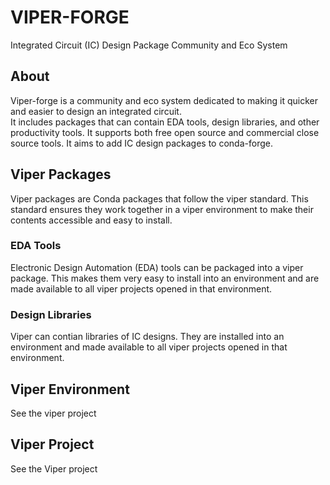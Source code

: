 # VIPER-FORGE
Integrated Circuit (IC) Design Package Community and Eco System

## About
Viper-forge is a community and eco system dedicated to making it quicker and easier to design an integrated circuit.  
It includes packages that can contain EDA tools, design libraries, and other productivity tools.  It supports both free open source and commercial close source tools.  It aims to add IC design packages to conda-forge.

## Viper Packages
Viper packages are Conda packages that follow the viper standard.  This standard ensures they work together in a viper environment to make their contents accessible and easy to install.

### EDA Tools
Electronic Design Automation (EDA) tools can be packaged into a viper package.  This makes them very easy to install into an environment and are made available to all viper projects opened in that environment.

### Design Libraries
Viper can contian libraries of IC designs.  They are installed into an environment and  made available to all viper projects opened in that environment.

## Viper Environment
See the viper project

## Viper Project
See the Viper project
